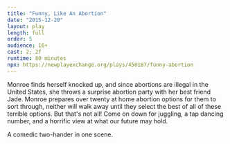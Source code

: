 ```yaml
---
title: "Funny, Like An Abortion"
date: "2015-12-20"
layout: play
length: full
order: 5
audience: 16+
cast: 2; 2f
runtime: 80 minutes
npx: https://newplayexchange.org/plays/450187/funny-abortion
---
```


Monroe finds herself knocked up, and since abortions are illegal in the United States, she throws a surprise abortion party with her best friend Jade. Monroe prepares over twenty at home abortion options for them to sort through, neither will walk away until they select the best of all of these terrible options. But that's not all! Come on down for juggling, a tap dancing number, and a horrific view at what our future may hold.

A comedic two-hander in one scene.
